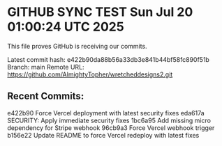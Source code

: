 # GITHUB SYNC TEST Sun Jul 20 01:00:24 UTC 2025

This file proves GitHub is receiving our commits.

Latest commit hash: e422b90da88b56a33db3e841b44bf58fc890f51b
Branch: main
Remote URL: https://github.com/AlmightyTopher/wretcheddesigns2.git

## Recent Commits:
e422b90 Force Vercel deployment with latest security fixes
eda617a SECURITY: Apply immediate security fixes
1bc6a95 Add missing micro dependency for Stripe webhook
96cb9a3 Force Vercel webhook trigger
b156e22 Update README to force Vercel redeploy with latest fixes

